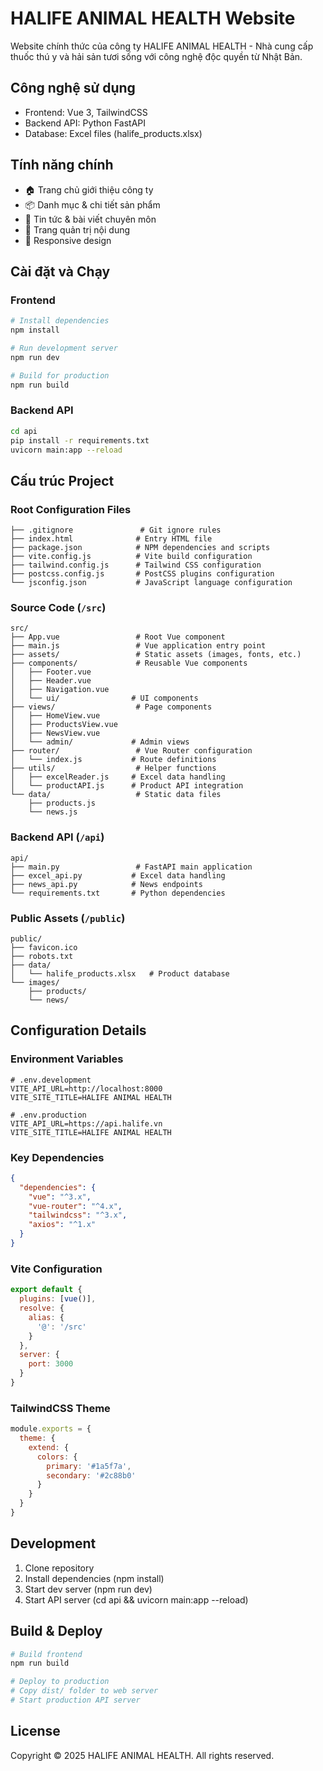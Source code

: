 # HALIFE ANIMAL HEALTH Website

Website chính thức của công ty HALIFE ANIMAL HEALTH - Nhà cung cấp thuốc thú y và hải sản tươi sống với công nghệ độc quyền từ Nhật Bản.

## Công nghệ sử dụng

- Frontend: Vue 3, TailwindCSS
- Backend API: Python FastAPI 
- Database: Excel files (halife_products.xlsx)

## Tính năng chính

- 🏠 Trang chủ giới thiệu công ty
- 📦 Danh mục & chi tiết sản phẩm
- 📰 Tin tức & bài viết chuyên môn
- 👥 Trang quản trị nội dung
- 📱 Responsive design

## Cài đặt và Chạy

### Frontend
```bash
# Install dependencies
npm install

# Run development server
npm run dev

# Build for production
npm run build
```

### Backend API
```bash
cd api
pip install -r requirements.txt
uvicorn main:app --reload
```

## Cấu trúc Project

### Root Configuration Files
```
├── .gitignore               # Git ignore rules
├── index.html              # Entry HTML file
├── package.json            # NPM dependencies and scripts
├── vite.config.js          # Vite build configuration
├── tailwind.config.js      # Tailwind CSS configuration
├── postcss.config.js       # PostCSS plugins configuration
└── jsconfig.json           # JavaScript language configuration
```

### Source Code (`/src`)
```
src/
├── App.vue                 # Root Vue component
├── main.js                 # Vue application entry point
├── assets/                 # Static assets (images, fonts, etc.)
├── components/             # Reusable Vue components
│   ├── Footer.vue
│   ├── Header.vue 
│   ├── Navigation.vue
│   └── ui/                # UI components
├── views/                  # Page components
│   ├── HomeView.vue 
│   ├── ProductsView.vue
│   ├── NewsView.vue
│   └── admin/             # Admin views
├── router/                 # Vue Router configuration
│   └── index.js           # Route definitions
├── utils/                  # Helper functions
│   ├── excelReader.js     # Excel data handling
│   └── productAPI.js      # Product API integration
└── data/                   # Static data files
    ├── products.js
    └── news.js
```

### Backend API (`/api`)
```
api/
├── main.py                 # FastAPI main application
├── excel_api.py           # Excel data handling
├── news_api.py            # News endpoints
└── requirements.txt       # Python dependencies
```

### Public Assets (`/public`)
```
public/
├── favicon.ico
├── robots.txt
├── data/
│   └── halife_products.xlsx   # Product database
└── images/
    ├── products/
    └── news/
```

## Configuration Details

### Environment Variables
```env
# .env.development
VITE_API_URL=http://localhost:8000
VITE_SITE_TITLE=HALIFE ANIMAL HEALTH

# .env.production
VITE_API_URL=https://api.halife.vn
VITE_SITE_TITLE=HALIFE ANIMAL HEALTH
```

### Key Dependencies
```json
{
  "dependencies": {
    "vue": "^3.x",
    "vue-router": "^4.x",
    "tailwindcss": "^3.x",
    "axios": "^1.x"
  }
}
```

### Vite Configuration
```javascript
export default {
  plugins: [vue()],
  resolve: {
    alias: {
      '@': '/src'
    }
  },
  server: {
    port: 3000
  }
}
```

### TailwindCSS Theme
```javascript
module.exports = {
  theme: {
    extend: {
      colors: {
        primary: '#1a5f7a',
        secondary: '#2c88b0'
      }
    }
  }
}
```

## Development

1. Clone repository
2. Install dependencies (npm install)
3. Start dev server (npm run dev)
4. Start API server (cd api && uvicorn main:app --reload)

## Build & Deploy

```bash
# Build frontend
npm run build

# Deploy to production
# Copy dist/ folder to web server
# Start production API server
```

## License

Copyright © 2025 HALIFE ANIMAL HEALTH. All rights reserved.